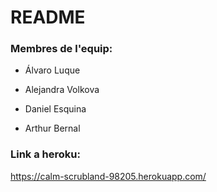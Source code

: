 # README

### Membres de l'equip:

* Álvaro Luque

* Alejandra Volkova

* Daniel Esquina

* Arthur Bernal 

### Link a heroku:

https://calm-scrubland-98205.herokuapp.com/


